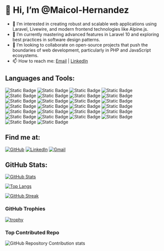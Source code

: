 # 👋 Hi, I’m @Maicol-Hernandez

- 👀 I’m interested in creating robust and scalable web applications using Laravel, Livewire, and modern frontend technologies like Alpine.js.
- 🌱 I’m currently mastering advanced features in Laravel 10 and exploring best practices in software design patterns.
- 💞️ I’m looking to collaborate on open-source projects that push the boundaries of web development, particularly in PHP and JavaScript ecosystems.
- 📫 How to reach me: [Email](maicolhernandez420@gmail.com) | [LinkedIn](www.linkedin.com/in/maicol-hernandez-peralta)

<!---
Maicol-Hernandez/Maicol-Hernandez is a ✨ special ✨ repository because its `README.md` (this file) appears on your GitHub profile.
You can click the Preview link to take a look at your changes.
--->

## Languages and Tools:
![Static Badge](https://img.shields.io/badge/HTML5-E34F26?style=flat&logo=html5&logoColor=white)
![Static Badge](https://img.shields.io/badge/CSS3-1572B6?style=flat&logo=css3&logoColor=white)
![Static Badge](https://img.shields.io/badge/TypeScript-3178C6?style=flat&logo=typescript&logoColor=white)
![Static Badge](https://img.shields.io/badge/JavaScript-F7DF1E?style=flat&logo=javascript&logoColor=black)
![Static Badge](https://img.shields.io/badge/Angular-DD0031?style=flat&logo=angular&logoColor=white)
![Static Badge](https://img.shields.io/badge/Vue.js-4FC08D?style=flat&logo=vue.js&logoColor=white)
![Static Badge](https://img.shields.io/badge/Vuetify-1867C0?style=flat&logo=vuetify&logoColor=white)
![Static Badge](https://img.shields.io/badge/Bootstrap-7952B3?style=flat&logo=bootstrap&logoColor=white)
![Static Badge](https://img.shields.io/badge/Livewire-CF3E90?style=flat&logo=livewire&logoColor=white)
![Static Badge](https://img.shields.io/badge/PHP-777BB4?style=flat&logo=php&logoColor=white)
![Static Badge](https://img.shields.io/badge/Laravel-FF2D20?style=flat&logo=laravel&logoColor=white)
![Static Badge](https://img.shields.io/badge/CodeIgniter-EF4223?style=flat&logo=codeigniter&logoColor=white)
![Static Badge](https://img.shields.io/badge/MySQL-4479A1?style=flat&logo=mysql&logoColor=white)
![Static Badge](https://img.shields.io/badge/MySQL%20Workbench-00758F?style=flat&logo=mysql&logoColor=white)
![Static Badge](https://img.shields.io/badge/PhpMyAdmin-6C78AF?style=flat&logo=phpmyadmin&logoColor=white)
![Static Badge](https://img.shields.io/badge/Docker-2496ED?style=flat&logo=docker&logoColor=white)
![Static Badge](https://img.shields.io/badge/NPM-CB3837?style=flat&logo=npm&logoColor=white)
![Static Badge](https://img.shields.io/badge/SASS-CC6699?style=flat&logo=sass&logoColor=white)
![Static Badge](https://img.shields.io/badge/GIT-F05032?style=flat&logo=git&logoColor=white)
![Static Badge](https://img.shields.io/badge/Prettier-F7B93E?style=flat&logo=prettier&logoColor=white)
![Static Badge](https://img.shields.io/badge/Node.js-339933?style=flat&logo=node.js&logoColor=white)
![Static Badge](https://img.shields.io/badge/GitLab-FC6D26?style=flat&logo=gitlab&logoColor=white)
![Static Badge](https://img.shields.io/badge/Bitbucket-0052CC?style=flat&logo=bitbucket&logoColor=white)
![Static Badge](https://img.shields.io/badge/Chat%20GPT-10A37F?style=flat&logo=openai&logoColor=white)
![Static Badge](https://img.shields.io/badge/VS%20Code-007ACC?style=flat&logo=visual-studio-code&logoColor=white)
![Static Badge](https://img.shields.io/badge/GitHub-181717?style=flat&logo=github&logoColor=white)

## Find me at:
[![GitHub](https://img.shields.io/badge/GitHub-000?style=flat&logo=github&logoColor=white)](https://github.com/Maicol-Hernandez)
[![LinkedIn](https://img.shields.io/badge/LinkedIn-0077B5?style=flat&logo=linkedin&logoColor=white)](https://linkedin.com/in/maicol-hernandez-peralta)
[![Gmail](https://img.shields.io/badge/Gmail-D14836?style=flat&logo=gmail&logoColor=white)](https://mail.google.com/mail/?view=cm&to=maicolhernandez420@gmail.com)

## GitHub Stats:
[![GitHub Stats](https://github-readme-stats.vercel.app/api?username=Maicol-Hernandez&show_icons=true&theme=tokyonight)](https://github.com/anuraghazra/github-readme-stats)

[![Top Langs](https://github-readme-stats.vercel.app/api/top-langs/?username=Maicol-Hernandez&layout=donut-vertical&theme=tokyonight)](https://github.com/anuraghazra/github-readme-stats)

[![GitHub Streak](https://streak-stats.demolab.com?user=Maicol-Hernandez&theme=tokyonight)](https://git.io/streak-stats)

<!-- ![WakaTime stats](https://github-readme-stats.vercel.app/api/wakatime?username=Maicoldev) -->

### GitHub Trophies
[![trophy](https://github-profile-trophy.vercel.app/?username=Maicol-Hernandez&theme=tokyonight)](https://github.com/ryo-ma/github-profile-trophy)

### Top Contributed Repo
![GitHub Repository Contribution stats](https://github-contributor-stats.vercel.app/api?username=Maicol-Hernandez&theme=tokyonight)
